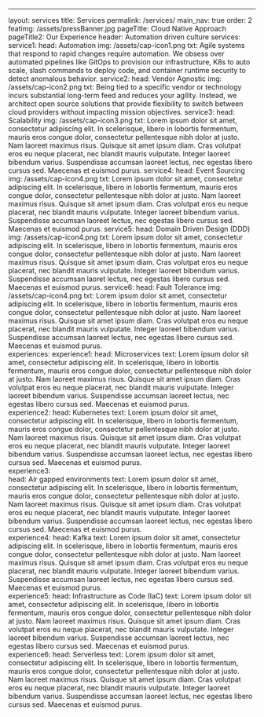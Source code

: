 ---
layout: services
title: Services
permalink: /services/
main_nav: true
order: 2
featimg: /assets/pressBanner.jpg
pageTitle: Cloud Native Approach
pageTitle2: Our Experience
header: Automation driven culture
services:
  service1:
    head: Automation
    img: /assets/cap-icon1.png
    txt: Agile systems that respond to rapid changes require automation. We obsess over automated pipelines like GitOps to provision our infrastructure, K8s to auto scale, slash commands to deploy code, and container runtime security to detect anomalous behavior.
  service2:
    head: Vendor Agnostic
    img: /assets/cap-icon2.png
    txt: Being tied to a specific vendor or technology incurs substantial long-term feed and reduces your agility. Instead, we architect open source solutions that provide flexibility to switch between cloud providers without impacting mission objectives. 
  service3:
    head: Scalability
    img: /assets/cap-icon3.png
    txt: Lorem ipsum dolor sit amet, consectetur adipiscing elit. In scelerisque, libero in lobortis fermentum, mauris eros congue dolor, consectetur pellentesque nibh dolor at justo. Nam laoreet maximus risus. Quisque sit amet ipsum diam. Cras volutpat eros eu neque placerat, nec blandit mauris vulputate. Integer laoreet bibendum varius. Suspendisse accumsan laoreet lectus, nec egestas libero cursus sed. Maecenas et euismod purus.
  service4:
    head: Event Sourcing
    img: /assets/cap-icon4.png
    txt: Lorem ipsum dolor sit amet, consectetur adipiscing elit. In scelerisque, libero in lobortis fermentum, mauris eros congue dolor, consectetur pellentesque nibh dolor at justo. Nam laoreet maximus risus. Quisque sit amet ipsum diam. Cras volutpat eros eu neque placerat, nec blandit mauris vulputate. Integer laoreet bibendum varius. Suspendisse accumsan laoreet lectus, nec egestas libero cursus sed. Maecenas et euismod purus.
  service5:
    head: Domain Driven Design (DDD)
    img: /assets/cap-icon4.png
    txt: Lorem ipsum dolor sit amet, consectetur adipiscing elit. In scelerisque, libero in lobortis fermentum, mauris eros congue dolor, consectetur pellentesque nibh dolor at justo. Nam laoreet maximus risus. Quisque sit amet ipsum diam. Cras volutpat eros eu neque placerat, nec blandit mauris vulputate. Integer laoreet bibendum varius. Suspendisse accumsan laoret lectus, nec egestas libero cursus sed. Maecenas et euismod purus.
  service6:
    head: Fault Tolerance
    img: /assets/cap-icon4.png
    txt: Lorem ipsum dolor sit amet, consectetur adipiscing elit. In scelerisque, libero in lobortis fermentum, mauris eros congue dolor, consectetur pellentesque nibh dolor at justo. Nam laoreet maximus risus. Quisque sit amet ipsum diam. Cras volutpat eros eu neque placerat, nec blandit mauris vulputate. Integer laoreet bibendum varius. Suspendisse accumsan laoreet lectus, nec egestas libero cursus sed. Maecenas et euismod purus.        
experiences:
  experience1:
    head: Microservices
    text: Lorem ipsum dolor sit amet, consectetur adipiscing elit. In scelerisque, libero in lobortis fermentum, mauris eros congue dolor, consectetur pellentesque nibh dolor at justo. Nam laoreet maximus risus. Quisque sit amet ipsum diam. Cras volutpat eros eu neque placerat, nec blandit mauris vulputate. Integer laoreet bibendum varius. Suspendisse accumsan laoreet lectus, nec egestas libero cursus sed. Maecenas et euismod purus.  
  experience2:
    head: Kubernetes
    text: Lorem ipsum dolor sit amet, consectetur adipiscing elit. In scelerisque, libero in lobortis fermentum, mauris eros congue dolor, consectetur pellentesque nibh dolor at justo. Nam laoreet maximus risus. Quisque sit amet ipsum diam. Cras volutpat eros eu neque placerat, nec blandit mauris vulputate. Integer laoreet bibendum varius. Suspendisse accumsan laoreet lectus, nec egestas libero cursus sed. Maecenas et euismod purus.   
  experience3:  
    head: Air gapped environments
    text: Lorem ipsum dolor sit amet, consectetur adipiscing elit. In scelerisque, libero in lobortis fermentum, mauris eros congue dolor, consectetur pellentesque nibh dolor at justo. Nam laoreet maximus risus. Quisque sit amet ipsum diam. Cras volutpat eros eu neque placerat, nec blandit mauris vulputate. Integer laoreet bibendum varius. Suspendisse accumsan laoreet lectus, nec egestas libero cursus sed. Maecenas et euismod purus.   
  experience4:
    head: Kafka
    text: Lorem ipsum dolor sit amet, consectetur adipiscing elit. In scelerisque, libero in lobortis fermentum, mauris eros congue dolor, consectetur pellentesque nibh dolor at justo. Nam laoreet maximus risus. Quisque sit amet ipsum diam. Cras volutpat eros eu neque placerat, nec blandit mauris vulputate. Integer laoreet bibendum varius. Suspendisse accumsan laoreet lectus, nec egestas libero cursus sed. Maecenas et euismod purus.   
  experience5:
    head: Infrastructure as Code (IaC)
    text: Lorem ipsum dolor sit amet, consectetur adipiscing elit. In scelerisque, libero in lobortis fermentum, mauris eros congue dolor, consectetur pellentesque nibh dolor at justo. Nam laoreet maximus risus. Quisque sit amet ipsum diam. Cras volutpat eros eu neque placerat, nec blandit mauris vulputate. Integer laoreet bibendum varius. Suspendisse accumsan laoreet lectus, nec egestas libero cursus sed. Maecenas et euismod purus.   
  experience6:
    head: Serverless
    text: Lorem ipsum dolor sit amet, consectetur adipiscing elit. In scelerisque, libero in lobortis fermentum, mauris eros congue dolor, consectetur pellentesque nibh dolor at justo. Nam laoreet maximus risus. Quisque sit amet ipsum diam. Cras volutpat eros eu neque placerat, nec blandit mauris vulputate. Integer laoreet bibendum varius. Suspendisse accumsan laoreet lectus, nec egestas libero cursus sed. Maecenas et euismod purus.                   